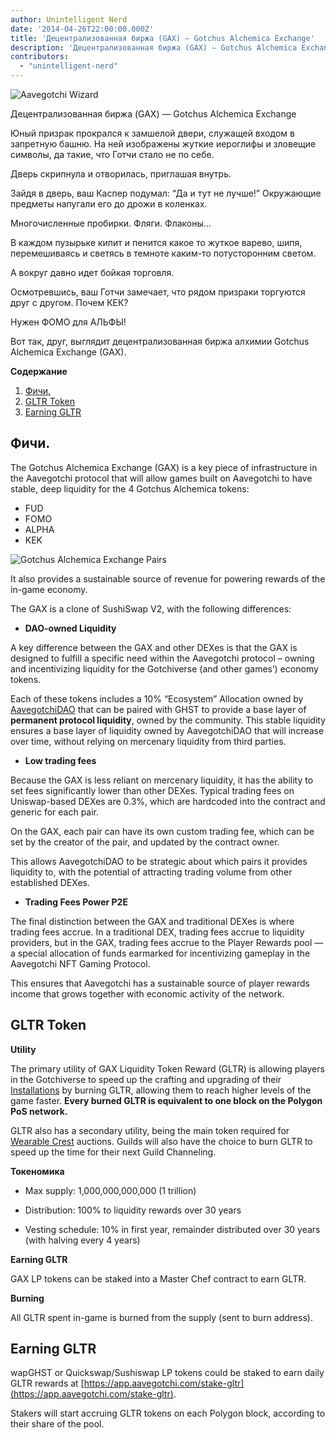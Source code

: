 ```yaml
---
author: Unintelligent Nerd
date: '2014-04-26T22:00:00.000Z'
title: 'Децентрализованная биржа (GAX) — Gotchus Alchemica Exchange'
description: 'Децентрализованная биржа (GAX) — Gotchus Alchemica Exchange'
contributors:
  - "unintelligent-nerd"
---
```


<div class="headerImageContainer">
<img class="headerImage" src="/gotchus-alchemica-exchange/wizard-aavegotchi.gif" alt="Aavegotchi Wizard">
<p class="headerImageText">Децентрализованная биржа (GAX) — Gotchus Alchemica Exchange</p>
</div>

Юный призрак прокрался к замшелой двери, служащей входом в запретную башню. На ней изображены жуткие иероглифы и зловещие символы, да такие, что Готчи стало не по себе.

Дверь скрипнула и отворилась, приглашая внутрь.

Зайдя в дверь, ваш Каспер подумал: “Да и тут не лучше!” Окружающие предметы напугали его до дрожи в коленках.

Многочисленные пробирки. Фляги. Флаконы...

В каждом пузырьке кипит и пенится какое то жуткое варево, шипя, перемешиваясь и светясь в темноте каким-то потусторонним светом.

А вокруг давно идет бойкая торговля.

Осмотревшись, ваш Готчи замечает, что рядом призраки торгуются друг с другом. Почем КЕК?

Нужен ФОМО для АЛЬФЫ!

Вот так, друг, выглядит децентрализованная биржа алхимии Gotchus Alchemica Exchange (GAX).

<div class="contentsBox">

**Содержание**

<ol>
<li><a href=#features>Фичи.</a></li>
<li><a href=#gltr-token>GLTR Token</a></li>
<li><a href=#earning-gltr>Earning GLTR</a></li>
</ol>

</div>

## Фичи.

The Gotchus Alchemica Exchange (GAX) is a key piece of infrastructure in the Aavegotchi protocol that will allow games built on Aavegotchi to have stable, deep liquidity for the 4 Gotchus Alchemica tokens:

* FUD
* FOMO
* ALPHA
* KEK

<img class="bodyImage" src="/gotchus-alchemica-exchange/gotchus-alchemica-exchange-pairs.png" alt="Gotchus Alchemica Exchange Pairs" />

It also provides a sustainable source of revenue for powering rewards of the in-game economy.

The GAX is a clone of SushiSwap V2, with the following differences:

* **DAO-owned Liquidity**

A key difference between the GAX and other DEXes is that the GAX is designed to fulfill a specific need within the Aavegotchi protocol – owning and incentivizing liquidity for the Gotchiverse (and other games’) economy tokens.

Each of these tokens includes a 10% “Ecosystem” Allocation owned by [AavegotchiDAO](/dao) that can be paired with GHST to provide a base layer of **permanent protocol liquidity**, owned by the community. This stable liquidity ensures a base layer of liquidity owned by AavegotchiDAO that will increase over time, without relying on mercenary liquidity from third parties.

* **Low trading fees**

Because the GAX is less reliant on mercenary liquidity, it has the ability to set fees significantly lower than other DEXes. Typical trading fees on Uniswap-based DEXes are 0.3%, which are hardcoded into the contract and generic for each pair.

On the GAX, each pair can have its own custom trading fee, which can be set by the creator of the pair, and updated by the contract owner.

This allows AavegotchiDAO to be strategic about which pairs it provides liquidity to, with the potential of attracting trading volume from other established DEXes.

* **Trading Fees Power P2E**

The final distinction between the GAX and traditional DEXes is where trading fees accrue. In a traditional DEX, trading fees accrue to liquidity providers, but in the GAX, trading fees accrue to the Player Rewards pool — a special allocation of funds earmarked for incentivizing gameplay in the Aavegotchi NFT Gaming Protocol.

This ensures that Aavegotchi has a sustainable source of player rewards income that grows together with economic activity of the network.

## GLTR Token

**Utility**

The primary utility of GAX Liquidity Token Reward (GLTR) is allowing players in the Gotchiverse to speed up the crafting and upgrading of their [Installations](/gotchiverse#building-on-realm-parcels) by burning GLTR, allowing them to reach higher levels of the game faster. **Every burned GLTR is equivalent to one block on the Polygon PoS network.**

GLTR also has a secondary utility, being the main token required for [Wearable Crest](/guild#accessing-a-guild) auctions. Guilds will also have the choice to burn GLTR to speed up the time for their next Guild Channeling.

**Токеномика**

* Max supply: 1,000,000,000,000 (1 trillion)

* Distribution: 100% to liquidity rewards over 30 years

* Vesting schedule: 10% in first year, remainder distributed over 30 years (with halving every 4 years)

**Earning GLTR**

GAX LP tokens can be staked into a Master Chef contract to earn GLTR.

**Burning**

All GLTR spent in-game is burned from the supply (sent to burn address).

## Earning GLTR

wapGHST or Quickswap/Sushiswap LP tokens could be staked to earn daily GLTR rewards at [https://app.aavegotchi.com/stake-gltr](https://app.aavegotchi.com/stake-gltr).

Stakers will start accruing GLTR tokens on each Polygon block, according to their share of the pool.